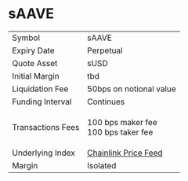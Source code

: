 # sAAVE

|                   |                                                                                                            |
| ----------------- | ---------------------------------------------------------------------------------------------------------- |
| Symbol            | sAAVE                                                                                                      |
| Expiry Date       | Perpetual                                                                                                  |
| Quote Asset       | sUSD                                                                                                       |
| Initial Margin    | tbd                                                                                                        |
| Liquidation Fee   | 50bps on notional value                                                                                    |
| Funding Interval  | Continues                                                                                                  |
| Transactions Fees | <p>100 bps  maker fee<br>100 bps taker fee</p>                                                             |
| Underlying Index  | [Chainlink Price Feed](https://optimistic.etherscan.io/address/0x13e3Ee699D1909E989722E753853AE30b17e08c5) |
| Margin            | Isolated                                                                                                   |

